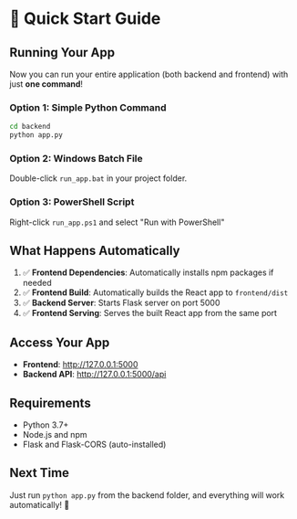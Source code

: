 # 🚀 Quick Start Guide

## Running Your App

Now you can run your entire application (both backend and frontend) with just **one command**!

### Option 1: Simple Python Command
```bash
cd backend
python app.py
```

### Option 2: Windows Batch File
Double-click `run_app.bat` in your project folder.

### Option 3: PowerShell Script
Right-click `run_app.ps1` and select "Run with PowerShell"

## What Happens Automatically

1. ✅ **Frontend Dependencies**: Automatically installs npm packages if needed
2. ✅ **Frontend Build**: Automatically builds the React app to `frontend/dist`
3. ✅ **Backend Server**: Starts Flask server on port 5000
4. ✅ **Frontend Serving**: Serves the built React app from the same port

## Access Your App

- **Frontend**: http://127.0.0.1:5000
- **Backend API**: http://127.0.0.1:5000/api

## Requirements

- Python 3.7+
- Node.js and npm
- Flask and Flask-CORS (auto-installed)

## Next Time

Just run `python app.py` from the backend folder, and everything will work automatically! 🎉
